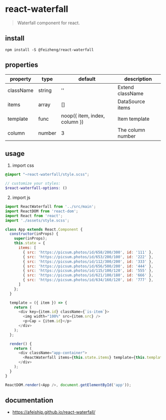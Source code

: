 # react-waterfall
> Waterfall component for react.

## install
```shell
npm install -S @feizheng/react-waterfall
```

## properties
| property  | type   | default                          | description       |
| --------- | ------ | -------------------------------- | ----------------- |
| className | string | ''                               | Extend className  |
| items     | array  | []                               | DataSource items  |
| template  | func   | noop({ item, index, column }) | Item template     |
| column    | number | 3                                | The column number |

## usage
1. import css
  ```scss
  @import "~react-waterfall/style.scss";

  // customize your styles:
  $react-waterfall-options: ()
  ```
2. import js
  ```js
  import ReactWaterfall from '../src/main';
  import ReactDOM from 'react-dom';
  import React from 'react';
  import './assets/style.scss';

  class App extends React.Component {
    constructor(inProps) {
      super(inProps);
      this.state = {
        items: [
          { src: 'https://picsum.photos/id/658/200/300', id: '111' },
          { src: 'https://picsum.photos/id/653/200/100', id: '222' },
          { src: 'https://picsum.photos/id/112/300/200', id: '333' },
          { src: 'https://picsum.photos/id/656/500/200', id: '444' },
          { src: 'https://picsum.photos/id/115/100/120', id: '555' },
          { src: 'https://picsum.photos/id/621/100/180', id: '666' },
          { src: 'https://picsum.photos/id/634/160/120', id: '777' },
        ]
      };
    }

    template = ({ item }) => {
      return (
        <div key={item.id} className={`is-item`}>
          <img width="100%" src={item.src} />
          <p>Cap = {item.id}</p>
        </div>
      );
    };

    render() {
      return (
        <div className="app-container">
          <ReactWaterfall items={this.state.items} template={this.template} />
        </div>
      );
    }
  }

  ReactDOM.render(<App />, document.getElementById('app'));
  ```

## documentation
- https://afeiship.github.io/react-waterfall/
